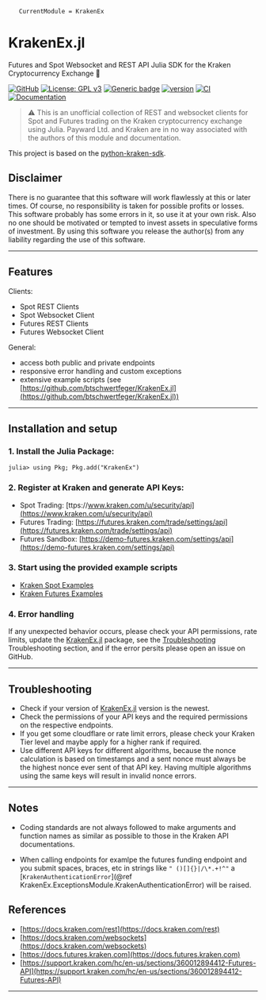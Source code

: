 ```@meta
   CurrentModule = KrakenEx
```

# KrakenEx.jl

Futures and Spot Websocket and REST API Julia SDK for the Kraken Cryptocurrency Exchange 🐙

[![GitHub](https://badgen.net/badge/icon/github?icon=github&label)](https://github.com/btschwertfeger/KrakenEx.jl)
[![License: GPL v3](https://img.shields.io/badge/License-GPLv3-orange.svg)](https://www.gnu.org/licenses/gpl-3.0)
[![Generic badge](https://img.shields.io/badge/julia-1.8+-orange.svg)](https://shields.io/)
[![version](https://juliahub.com/docs/KrakenEx/version.svg)](https://juliahub.com/ui/Packages/KrakenEx/C18NY)
[![CI](https://github.com/btschwertfeger/KrakenEx.jl/actions/workflows/CI.yml/badge.svg?branch=master)](https://github.com/btschwertfeger/KrakenEx.jl/actions/workflows/CI.yml)
[![Documentation](https://github.com/btschwertfeger/KrakenEx.jl/actions/workflows/Documentation.yml/badge.svg)](https://github.com/btschwertfeger/KrakenEx.jl/actions/workflows/Documentation.yml)

> ⚠️ This is an unofficial collection of REST and websocket clients for Spot and Futures trading on the Kraken cryptocurrency exchange using Julia. Payward Ltd. and Kraken are in no way associated with the authors of this module and documentation.

This project is based on the [python-kraken-sdk](https://github.com/btschwertfeger/python-kraken-sdk).

## Disclaimer

There is no guarantee that this software will work flawlessly at this or later times. Of course, no responsibility is taken for possible profits or losses. This software probably has some errors in it, so use it at your own risk. Also no one should be motivated or tempted to invest assets in speculative forms of investment. By using this software you release the author(s) from any liability regarding the use of this software.

---

## Features

Clients:

- Spot REST Clients
- Spot Websocket Client
- Futures REST Clients
- Futures Websocket Client

General:

- access both public and private endpoints
- responsive error handling and custom exceptions
- extensive example scripts (see [https://github.com/btschwertfeger/KrakenEx.jl](https://github.com/btschwertfeger/KrakenEx.jl))

---

## Installation and setup

### 1. Install the Julia Package:

```julia-repl
julia> using Pkg; Pkg.add("KrakenEx")
```

### 2. Register at Kraken and generate API Keys:

- Spot Trading: [ttps://www.kraken.com/u/security/api](https://www.kraken.com/u/security/api)
- Futures Trading: [https://futures.kraken.com/trade/settings/api](https://futures.kraken.com/trade/settings/api)
- Futures Sandbox: [https://demo-futures.kraken.com/settings/api](https://demo-futures.kraken.com/settings/api)

### 3. Start using the provided example scripts

- [Kraken Spot Examples](@ref)
- [Kraken Futures Examples](@ref)

### 4. Error handling

If any unexpected behavior occurs, please check your API permissions, rate limits, update the [KrakenEx.jl](@ref) package, see the [Troubleshooting](@ref) Troubleshooting section, and if the error persits please open an issue on GitHub.

---

## Troubleshooting

- Check if your version of [KrakenEx.jl](@ref) version is the newest.
- Check the permissions of your API keys and the required permissions on the respective endpoints.
- If you get some cloudflare or rate limit errors, please check your Kraken Tier level and maybe apply for a higher rank if required.
- Use different API keys for different algorithms, because the nonce calculation is based on timestamps and a sent nonce must always be the highest nonce ever sent of that API key. Having multiple algorithms using the same keys will result in invalid nonce errors.

---

## Notes

- Coding standards are not always followed to make arguments and function names as similar as possible to those in the Kraken API documentations.

- When calling endpoints for examlpe the futures funding endpoint and you submit spaces, braces, etc in strings like `" ()[]{}|/\*.+!^"` a [`KrakenAuthenticationError`](@ref KrakenEx.ExceptionsModule.KrakenAuthenticationError) will be raised.

## References

- [https://docs.kraken.com/rest](https://docs.kraken.com/rest)
- [https://docs.kraken.com/websockets](https://docs.kraken.com/websockets)
- [https://docs.futures.kraken.com](https://docs.futures.kraken.com)
- [https://support.kraken.com/hc/en-us/sections/360012894412-Futures-API](https://support.kraken.com/hc/en-us/sections/360012894412-Futures-API)

---
